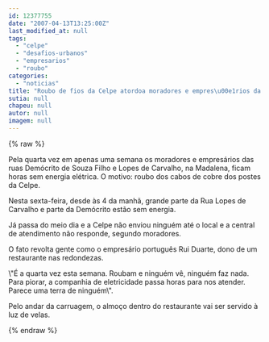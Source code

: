 ```yaml
---
id: 12377755
date: "2007-04-13T13:25:00Z"
last_modified_at: null
tags:
  - "celpe"
  - "desafios-urbanos"
  - "empresarios"
  - "roubo"
categories:
  - "noticias"
title: "Roubo de fios da Celpe atordoa moradores e empres\u00e1rios da Madalena."
sutia: null
chapeu: null
autor: null
imagem: null
---
```

{% raw %}
<p><P>Pela quarta vez em apenas uma semana os moradores e empresários das ruas Demócrito de Souza Filho e Lopes de Carvalho, na Madalena, ficam horas sem energia elétrica. O motivo: roubo dos cabos de cobre dos postes da Celpe. </P></p>
<p><P>Nesta sexta-feira, desde às 4 da manhã, grande parte da Rua Lopes de Carvalho e parte da Demócrito estão sem energia. </P></p>
<p><P>Já passa do meio dia e a Celpe não enviou ninguém até o local e a central de atendimento não responde, segundo moradores.</P></p>
<p><P>O fato revolta gente como o empresário português Rui Duarte, dono de um restaurante nas redondezas. </P></p>
<p><P>\"É a quarta vez esta semana. Roubam e ninguém vê, ninguém faz nada. Para piorar, a companhia de eletricidade passa horas para nos atender. Parece uma terra de ninguém\". </P></p>
<p><P>Pelo andar da carruagem, o almoço dentro do restaurante vai ser servido à luz de velas. </P> </p>
{% endraw %}